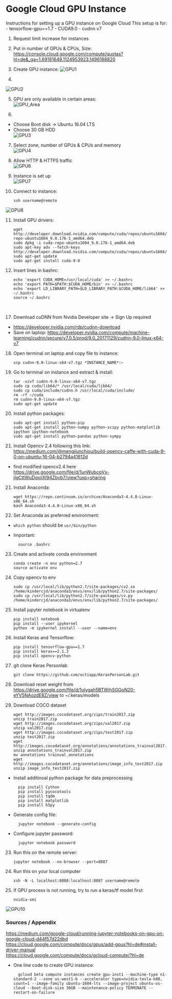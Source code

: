 # Google Cloud GPU Instance
Instructions for setting up a GPU instance on Google Cloud
This setup is for:
	- tensorflow-gpu==1.7
	- CUDA9.0
	- cudnn v7
1. Request limit increase for instances  
2. Put in number of GPUs & CPUs, Size:  
https://console.cloud.google.com/compute/quotas?hl=de&_ga=1.69181649.1124953923.1496188820  

3. Create GPU instance:
![GPU1](images/GPU_1.png)  

4.  
![GPU2](images/GPU_2.png)  

5. GPU are only available in certain areas:  
![GPU_Area](images/GPU_area.png)  

6.  
- Choose Boot disk -> Ubuntu 16.04 LTS  
- Choose 30 GB HDD  
![GPU3](images/GPU_3.png)  

7. Select zone, number of GPUs & CPUs and memory  
![GPU4](images/GPU_4.png)  

8. Allow HTTP & HTTPS traffic  
![GPU6](images/GPU_6.png)  

9. Instance is set up  
![GPU7](images/GPU_7.png)  

10. Connect to instance:    

		ssh username@remote  

![GPU8](images/GPU_8.png)  

11. Install GPU drivers: 

		wget http://developer.download.nvidia.com/compute/cuda/repos/ubuntu1604/x86_64/cuda-repo-ubuntu1604_9.0.176-1_amd64.deb
		sudo dpkg -i cuda-repo-ubuntu1604_9.0.176-1_amd64.deb
		sudo apt-key adv --fetch-keys http://developer.download.nvidia.com/compute/cuda/repos/ubuntu1604/x86_64/7fa2af80.pub
		sudo apt-get update  
		sudo apt-get install cuda-9-0  

16. Insert lines in bashrc:  
 
		echo 'export CUDA_HOME=/usr/local/cuda' >> ~/.bashrc  
		echo 'export PATH=$PATH:$CUDA_HOME/bin' >> ~/.bashrc  
		echo 'export LD_LIBRARY_PATH=$LD_LIBRARY_PATH:$CUDA_HOME/lib64' >> ~/.bashrc  
		source ~/.bashrc
 

17. Download cuDNN from Nvidia Developer site -> Sign Up required  
- https://developer.nvidia.com/rdp/cudnn-download  
- Save on laptop: 
https://developer.nvidia.com/compute/machine-learning/cudnn/secure/v7.0.5/prod/9.0_20171129/cudnn-9.0-linux-x64-v7

18. Open terminal on laptop and copy file to instance:  
 
		scp cudnn-9.0-linux-x64-v7.tgz *INSTANCE_NAME*:~


19. Go to terminal on instance and extract & install:  
 
		tar -xzvf cudnn-9.0-linux-x64-v7.tgz  
		sudo cp cuda/lib64/* /usr/local/cuda/lib64/  
		sudo cp cuda/include/cudnn.h /usr/local/cuda/include/  
		rm -rf ~/cuda  
		rm cudnn-9.0-linux-x64-v7.tgz  
		sudo apt-get update   

20. Install python packages:  

		sudo apt-get install python-pip  
		sudo apt-get install python-numpy python-scipy python-matplotlib ipython ipython-notebook  
		sudo apt-get install python-pandas python-sympy 
		
21. Install Opencv 2.4 following this link: https://medium.com/@mengjiunchiou/build-opencv-caffe-with-cuda-9-0-on-ubuntu-16-04-b2794a41612d
- find modified opencv2.4 here https://drive.google.com/file/d/1unWubcqVx-jIgCttWuDqxiiXl94Zbvb7/view?usp=sharing

21. Install Anaconda:  
 
		wget https://repo.continuum.io/archive/Anaconda3-4.4.0-Linux-x86_64.sh  
		bash Anaconda3-4.4.0-Linux-x86_64.sh   

22. Set Anaconda as preferred environment:  
- `which python` should be `usr/bin/python`  

- Important:  

		source .bashrc  
23. Create and activate conda environment

		conda create -n env python=2.7
		source activate env
		
23. Copy opencv to env

		sudo cp /usr/local/lib/python2.7/site-packages/cv2.so /home/kindercjd/anaconda3/envs/env/lib/python2.7/site-packages/
		sudo cp /usr/local/lib/python2.7/site-packages/cv.py /home/kindercjd/anaconda3/envs/env/lib/python2.7/site-packages/
		
24. Install jupyter notebook in virtualenv

		pip install notebook
		pip install --user ipykernel
		python -m ipykernel install --user --name=env
		
25. Install Keras and Tensorflow:
		
		pip install tensorflow-gpu==1.7
		pip install keras==2.1.3
		pip install opencv-python

26. git clone Keras Personlab
		
		git clone https://github.com/octiapp/KerasPersonLab.git
		
27. Download reset weight from https://drive.google.com/file/d/1ulygah5BTWjhSGGpN20-eYV5NAozdE8Z/view to ~/.keras/models

28. Download COCO dataset

		wget http://images.cocodataset.org/zips/train2017.zip
		unzip train2017.zip
		wget http://images.cocodataset.org/zips/val2017.zip
		unzip val2017.zip
		wget http://images.cocodataset.org/zips/test2017.zip
		unzip test2017.zip
		wget http://images.cocodataset.org/annotations/annotations_trainval2017.zip
		unzip annotations_trainval2017.zip
		mv annotations trainval_annotations
		wget http://images.cocodataset.org/annotations/image_info_test2017.zip
		unzip image_info_test2017.zip

- Install additinoal python package for data preprocessing

		pip install Cython
		pip install pycocotools
		pip install tqdm
		pip install matplotlib
		pip install h5py
		
- Generate config file:  

		jupyter notebook --generate-config
		
- Configure jupyter password:  

		jupyter notebook password  
		
23. Run this on the remote server:  
		
		jupyter notebook --no-browser --port=8887

24. Run this on your local computer

		ssh -N -L localhost:8888:localhost:8887 username@remote
		
		

		
26. If GPU process is not running, try to run a keras/tf model first:  

		nvidia-smi  
		
![GPU10](images/GPU_10.png) 


### Sources / Appendix

https://medium.com/google-cloud/running-jupyter-notebooks-on-gpu-on-google-cloud-d44f57d22dbd  
https://cloud.google.com/compute/docs/gpus/add-gpus?hl=de#install-driver-manual  
https://cloud.google.com/compute/docs/gcloud-compute/?hl=de  

- One line code to create GPU instance:

		gcloud beta compute instances create gpu-inst1 --machine-type n1-standard-2 --zone us-west1-b --accelerator type=nvidia-tesla-k80, count=1 --image-family ubuntu-1604-lts --image-project ubuntu-os-cloud --boot-disk-size 30GB --maintenance-policy TERMINATE --restart-on-failure




		

		
		



